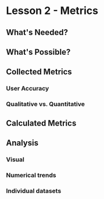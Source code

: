 # Lesson 2 - Metrics

## What's Needed?

## What's Possible?


## Collected Metrics

### User Accuracy

### Qualitative vs. Quantitative

## Calculated Metrics

## Analysis

### Visual

### Numerical trends

### Individual datasets